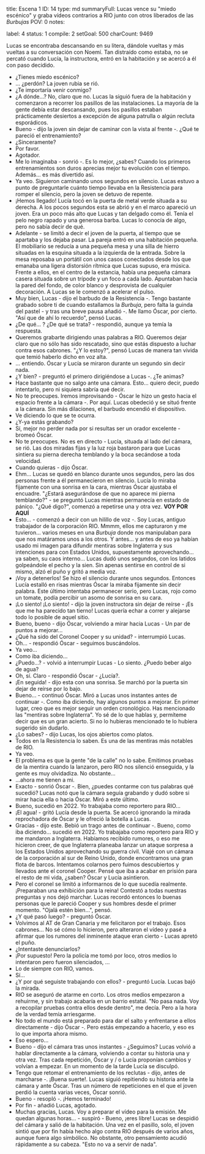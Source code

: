 title:          Escena 1
ID:             14
type:           md
summaryFull:    Lucas vence su "miedo escénico" y graba vídeos contrarios a RIO junto con otros liberados de las *Burbujas*
POV:            0
notes:          
                
label:          4
status:         1
compile:        2
setGoal:        500
charCount:      9469


Lucas se encontraba descansando en su litera, dándole vueltas y más vueltas a su conversación con Noemí. Tan distraído como estaba, no se percató cuando Lucía, la instructora, entró en la habitación y se acercó a él con paso decidido.
- ¿Tienes miedo escénico?
- ... ¿perdón?
La joven rubia se rió.
- ¿Te importaría venir conmigo?
- ¿A dónde...? No, claro que no.
Lucas la siguió fuera de la habitación y comenzaron a recorrer los pasillos de las instalaciones. La mayoría de la gente debía estar descansando, pues los pasillos estaban prácticamente desiertos a excepción de alguna patrulla o algún recluta esporádicos.
- Bueno - dijo la joven sin dejar de caminar con la vista al frente -. ¿Qué te pareció el entrenamiento?
- ¿Sinceramente?
- Por favor.
- Agotador.
- Me lo imaginaba - sonrió -. Es lo mejor, ¿sabes? Cuando los primeros entrenamientos son duros  aprecias mejor tu evolución con el tiempo. Además... es más divertido así.
- Ya veo.
Siguieron caminando unos segundos en silencio. Lucas estuvo a punto de preguntarle cuánto tiempo llevaba en la Resistencia para romper el silencio, pero la joven se detuvo de repente.
- ¡Hemos llegado!
Lucía tocó en la puerta de metal verde situada a su derecha. A los pocos segundos esta se abrió y en el marco apareció un joven. Era un poco más alto que Lucas y tan delgado como él. Tenía el pelo negro rapado y una generosa barba. Lucas lo conocía de algo, pero no sabía decir de qué.
- Adelante - se limitó a decir el joven de la puerta, al tiempo que se apartaba y los dejaba pasar.
La pareja entró en una habitación pequeña. El mobiliario se reducía a una pequeña mesa y una silla de hierro situadas en la esquina situada a la izquierda de la entrada. Sobre la mesa reposaba un portátil con unos casos conectados desde los que emanaba una ligera distorsión rítmica que Lucas supuso, era música.
Frente a ellos, en el centro de la estancia, había una pequeña cámara casera situada sobre un trípode y un foco a cada lado. Apuntaban hacia la pared del fondo, de color blanco y desprovista de cualquier decoración.
A Lucas se le comenzó a acelerar el pulso.
- Muy bien, Lucas - dijo el barbudo de la Resistencia -. Tengo bastante grabado sobre ti de cuando estallamos la *Burbuja*, pero falta la guinda del pastel - y tras una breve pausa añadió -. Me llamo Óscar, por cierto.
"Así que de ahí lo recuerdo", pensó Lucas.
- ¿De qué... ? ¿De qué se trata? - respondió, aunque ya temía la respuesta.
- Queremos grabarte dirigiendo unas palabras a RIO. Queremos dejar claro que no sólo has sido rescatado, sino que estás dispuesto a luchar contra esos cabrones.
"¿Y lo estoy?", pensó Lucas de manera tan vivida que temió haberlo dicho en voz alta.
- ... entiendo.
Óscar y Lucía se miraron durante un segundo sin decir nada.
- ¿Y bien? - preguntó el primero dirigiéndose a Lucas -. ¿Te animas?
- Hace bastante que no salgo ante una cámara. Esto... quiero decir, puedo intentarlo, pero ni siquiera sabría qué decir.
- No te preocupes. Iremos improvisando - Óscar le hizo un gesto hacia el espacio frente a la cámara -. Por aquí.
Lucas obedeció y se situó frente a la cámara. Sin más dilaciones, el barbudo encendió el dispositivo.
- Ve diciendo lo que se te ocurra.
- ¿Y-ya estás grabando?
- Sí, mejor no perder nada por si resultas ser un orador excelente - bromeó Óscar.
- No te preocupes. No es en directo - Lucía, situada al lado del cámara, se rió.
Las dos miradas fijas y la luz roja bastaron para que Lucas sintiera su pierna derecha temblando y la boca secándose a toda velocidad.
- Cuando quieras - dijo Óscar.
- Ehm...
Lucas se quedó en blanco durante unos segundos, pero las dos personas frente a él permanecieron en silencio. Lucía lo miraba fijamente con una sonrisa en la cara, mientras Óscar ajustaba el encuadre.
"¿Estará asegurándose de que no aparece mi pierna temblando?" - se preguntó Lucas mientras permanecía en estado de pánico.  "¿Qué digo?", comenzó a repetirse una y otra vez.
**VOY POR AQUÍ**
- Esto... - comenzó a decir con un hilillo de voz -. Soy Lucas, antiguo trabajador de la corporación RIO. Mmmm, ellos me capturaron y me tuvieron... varios meses en una *Burbuja* donde nos manipulaban para que nos matáramos unos a los otros. Y antes... y antes de eso ya habían usado mi imagen para difundir mentiras sobre Inglaterra y sus intenciones para con Estados Unidos, supuestamente aprovechando... ya saben, su caos interno...
Lucas dudó unos segundos, con los latidos golpeándole el pecho y la sien. Sin apenas sentirse en control de si mismo, alzó el puño y gritó a media voz.
- ¡Voy a detenerlos!
Se hizo el silencio durante unos segundos. Entonces Lucía estalló en risas mientras Óscar la miraba fijamente sin decir palabra. Este último intentaba permanecer serio, pero Lucas, rojo como un tomate, podía percibir un asomo de sonrisa en su cara.
- ¡Lo siento! ¡Lo siento! - dijo la joven instructora sin dejar de reírse - ¡Es que me ha parecido tan tierno!
Lucas quería echar a correr y alejarse todo lo posible de aquel sitio.
- Bueno, bueno - dijo Óscar, volviendo a mirar hacia Lucas - Un par de puntos a mejorar...
- ¿Qué ha sido del Coronel Cooper y su unidad? - interrumpió Lucas.
- Oh... - respondió Óscar - seguimos buscándolos.
- Ya veo...
- Como iba diciendo...
- ¿Puedo...? - volvió a interrumpir Lucas - Lo siento. ¿Puedo beber algo de agua?
- Oh, sí. Claro - respondió Óscar - ¿Lucía?.
- ¡En seguida! - dijo esta con una sonrisa. Se marchó por la puerta sin dejar de reírse por lo bajo.
- Bueno... - continuó Óscar. Miró a Lucas unos instantes antes de continuar -. Como iba diciendo, hay algunos puntos a mejorar. En primer lugar, creo que es mejor seguir un orden cronológico. Has mencionado las "mentiras sobre Inglaterra". Yo sé de lo que hablas y, permíteme decir que es un gran acierto. Si no lo hubieras mencionado te lo hubiera sugerido sin dudarlo.
- ¿Lo sabes? - dijo Lucas, los ojos abiertos como platos.
- Todos en la Resistencia lo saben. Es una de las mentiras más notables de RIO.
- Ya veo.
- El problema es que la gente "de la calle" no lo sabe. Emitimos pruebas de la mentira cuando la lanzaron, pero RIO nos silenció enseguida, y la gente es muy olvidadiza. No obstante...
- ...ahora me tienen a mi.
- Exacto - sonrió Óscar -. Bien, ¿puedes contarme con tus palabras qué sucedió?
Lucas notó que la cámara seguía grabando y dudó sobre si mirar hacia ella o hacia Óscar. Miró a este último.
- Bueno, sucedió en 2022. Yo trabajaba como reportero para RIO...
- ¡El agua! - gritó Lucía desde la puerta. Se acercó ignorando la mirada reprochadora de Óscar y le ofreció la botella a Lucas.
- Gracias - dijo este. Bebió un trago antes de continuar -. Bueno, como iba diciendo... sucedió en 2022. Yo trabajaba como reportero para RIO y me mandaron a Inglaterra. Habíamos recibido rumores, o eso me hicieron creer, de que Inglaterra planeaba lanzar un ataque sorpresa a los Estados Unidos aprovechando su guerra civil. Viajé con un cámara de la corporación al sur de Reino Unido, donde encontramos una gran flota de barcos. Intentamos colarnos pero fuimos descubiertos y llevados ante el coronel Cooper. Pensé que iba a acabar en prisión para el resto de mi vida, ¿saben?
Óscar y Lucía asintieron.
- Pero el coronel se limitó a informarnos de lo que sucedía realmente. ¡Preparaban una exhibición para la reina! Contestó a todas nuestras preguntas y nos dejó marchar.
Lucas recordó entonces lo buenas personas que le pareció Cooper y sus hombres desde el primer momento.
"Ojalá estén bien...", pensó.
- ¿Y qué pasó luego? - preguntó Óscar.
- Volvimos al AT de Gran Canaria y me felicitaron por el trabajo. Esos cabrones... No sé cómo lo hicieron, pero alteraron el vídeo y pasé a afirmar que los rumores del inminente ataque eran cierto - Lucas apretó el puño.
- ¿Intentaste denunciarlos?
- ¡Por supuesto! Pero la policía me tomó por loco, otros medios lo intentaron pero fueron silenciados, ...
- Lo de siempre con RIO, vamos.
- Sí...
- ¿Y por qué seguiste trabajando con ellos? - preguntó Lucía.
Lucas bajó la mirada.
- RIO se aseguró de atarme en corto. Los otros medios empezaron a rehuirme, y sin trabajo acabaría en un barrio estatal. "No pasa nada. Voy a recopilar pruebas contra ellos desde dentro", me decía. Pero a la hora de la verdad temía arriesgarme.
- No todo el mundo está preparado para dar el salto y enfrentarse a ellos directamente - dijo Óscar -. Pero estás empezando a hacerlo, y eso es lo que importa ahora mismo.
- Eso espero...
- Bueno - dijo el cámara tras unos instantes - ¿Seguimos?
Lucas volvió a hablar directamente a la cámara, volviendo a contar su historia una y otra vez. Tras cada repetición, Óscar y / o Lucía proponían cambios y volvían a empezar. En un momento de la tarde Lucía se disculpó.
- Tengo que retomar el entrenamiento de los reclutas - dijo, antes de marcharse -. ¡Buena suerte!.
Lucas siguió repitiendo su historia ante la cámara y ante Óscar. Tras un número de repeticiones en el que el joven perdió la cuenta varias veces, Óscar sonrió.
- Bueno - resopló -. ¡Hemos terminado!
- Por fin - añadió Lucas, agotado.
- Muchas gracias, Lucas. Voy a preparar el vídeo para la emisión. Me quedan algunas horas... - suspiró - Bueno, ¡eres libre!
Lucas se despidió del cámara y salió de la habitación.
Una vez en el pasillo, solo, el joven sintió que por fin había hecho algo contra RIO después de varios años, aunque fuera algo simbólico. No obstante, otro pensamiento acudió rápidamente a su cabeza.
"Esto no va a servir de nada".